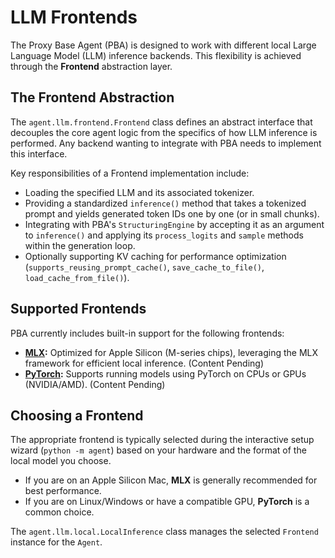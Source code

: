 # LLM Frontends

The Proxy Base Agent (PBA) is designed to work with different local Large Language Model (LLM) inference backends. This flexibility is achieved through the **Frontend** abstraction layer.

## The Frontend Abstraction

The `agent.llm.frontend.Frontend` class defines an abstract interface that decouples the core agent logic from the specifics of how LLM inference is performed. Any backend wanting to integrate with PBA needs to implement this interface.

Key responsibilities of a Frontend implementation include:

*   Loading the specified LLM and its associated tokenizer.
*   Providing a standardized `inference()` method that takes a tokenized prompt and yields generated token IDs one by one (or in small chunks).
*   Integrating with PBA's `StructuringEngine` by accepting it as an argument to `inference()` and applying its `process_logits` and `sample` methods within the generation loop.
*   Optionally supporting KV caching for performance optimization (`supports_reusing_prompt_cache()`, `save_cache_to_file()`, `load_cache_from_file()`).

## Supported Frontends

PBA currently includes built-in support for the following frontends:

*   **[MLX](./mlx.md):** Optimized for Apple Silicon (M-series chips), leveraging the MLX framework for efficient local inference. (Content Pending)
*   **[PyTorch](./pytorch.md):** Supports running models using PyTorch on CPUs or GPUs (NVIDIA/AMD). (Content Pending)

## Choosing a Frontend

The appropriate frontend is typically selected during the interactive setup wizard (`python -m agent`) based on your hardware and the format of the local model you choose.

*   If you are on an Apple Silicon Mac, **MLX** is generally recommended for best performance.
*   If you are on Linux/Windows or have a compatible GPU, **PyTorch** is a common choice.

The `agent.llm.local.LocalInference` class manages the selected `Frontend` instance for the `Agent`.